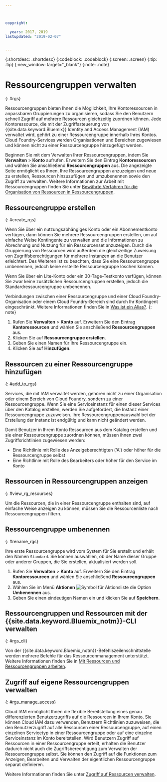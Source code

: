 ```yaml
---



copyright:

  years: 2017, 2019
lastupdated: "2019-02-07"


---
```


{:shortdesc: .shortdesc}
{:codeblock: .codeblock}
{:screen: .screen}
{:tip: .tip}
{:new_window: target="_blank"}
{:note: .note}

# Ressourcengruppen verwalten
{: #rgs}

Ressourcengruppen bieten Ihnen die Möglichkeit, Ihre Kontoressourcen in anpassbaren Gruppierungen zu organisieren, sodass Sie den Benutzern schnell Zugriff auf mehrere Ressourcen gleichzeitig zuordnen können. Jede Kontoressource, die mit der Zugriffssteuerung von {{site.data.keyword.Bluemix}} Identity and Access Management (IAM) verwaltet wird, gehört zu einer Ressourcengruppe innerhalb Ihres Kontos. Cloud Foundry-Services werden Organisationen und Bereichen zugewiesen und können nicht zu einer Ressourcengruppe hinzugefügt werden.

Beginnen Sie mit dem Verwalten Ihrer Ressourcengruppen, indem Sie **Verwalten** &gt; **Konto** aufrufen. Erweitern Sie den Eintrag **Kontoressourcen** und wählen Sie anschließend **Ressourcengruppen** aus. Die angezeigte Seite ermöglicht es Ihnen, Ihre Ressourcengruppen anzuzeigen und neue zu erstellen, Ressourcen hinzuzufügen und umzubenennen sowie den Zugriff zu verwalten. Weitere Informationen zur Arbeit mit Ressourcengruppen finden Sie unter [Bewährte Verfahren für die Organisation von Ressourcen in Ressourcengruppen](/docs/resources?topic=resources-bp_resourcegroups).


## Ressourcengruppe erstellen
{: #create_rgs}

Wenn Sie über ein nutzungsabhängiges Konto oder ein Abonnementkonto verfügen, dann können Sie mehrere Ressourcengruppen erstellen, um auf einfache Weise Kontingente zu verwalten und die Informationen zu Abrechnung und Nutzung für ein Ressourcenset anzuzeigen. Durch die Gruppierung von Ressourcen wird außerdem die gleichzeitige Zuweisung von Zugriffsberechtigungen für mehrere Instanzen an die Benutzer erleichtert. Des Weiteren ist zu beachten, dass Sie eine Ressourcengruppe umbenennen, jedoch keine erstellte Ressourcengruppe löschen können.

Wenn Sie über ein Lite-Konto oder ein 30-Tage-Testkonto verfügen, können Sie zwar keine zusätzlichen Ressourcengruppen erstellen, jedoch die Standardressourcengruppe umbenennen.

Verbindungen zwischen einer Ressourcengruppe und einer Cloud Foundry-Organisation oder einem Cloud Foundry-Bereich sind durch Ihr Kontingent eingeschränkt. Weitere Informationen finden Sie in [Was ist ein Alias?](/docs/resources?topic=resources-connect_app#what_is_alias).
{: note}

1. Rufen Sie **Verwalten** &gt; **Konto** auf. Erweitern Sie den Eintrag **Kontoressourcen** und wählen Sie anschließend **Ressourcengruppen** aus. 
2. Klicken Sie auf **Ressourcengruppe erstellen**.
3. Geben Sie einen Namen für Ihre Ressourcengruppe ein.
4. Klicken Sie auf **Hinzufügen**.

## Ressourcen zu einer Ressourcengruppe hinzufügen
{: #add_to_rgs}

Services, die mit IAM verwaltet werden, gehören nicht zu einer Organisation oder einem Bereich von Cloud Foundry, sondern zu einer Ressourcengruppe. Wenn Sie eine Serviceinstanz für einen dieser Services über den Katalog erstellen, werden Sie aufgefordert, die Instanz einer Ressourcengruppe zuzuweisen. Ihre Ressourcengruppenauswahl bei der Erstellung der Instanz ist endgültig und kann nicht geändert werden.

Damit Benutzer in Ihrem Konto Ressourcen aus dem Katalog erstellen und sie einer Ressourcengruppe zuordnen können, müssen ihnen zwei Zugriffsrichtlinien zugewiesen werden:

* Eine Richtlinie mit Rolle des Anzeigeberechtigten ('A') oder höher für die Ressourcengruppe selbst
* Eine Richtlinie mit Rolle des Bearbeiters oder höher für den Service im Konto

## Ressourcen in Ressourcengruppen anzeigen
{: #view_rg_resources}

Um die Ressourcen, die in einer Ressourcengruppe enthalten sind, auf einfache Weise anzeigen zu können, müssen Sie die Ressourcenliste nach Ressourcengruppen filtern.

## Ressourcengruppe umbenennen
{: #rename_rgs}

Ihre erste Ressourcengruppe wird vom System für Sie erstellt und erhält den Namen `Standard`. Sie können auswählen, ob der Name dieser Gruppe oder anderer Gruppen, die Sie erstellen, aktualisiert werden soll.

1. Rufen Sie **Verwalten** &gt; **Konto** auf. Erweitern Sie den Eintrag **Kontoressourcen** und wählen Sie anschließend **Ressourcengruppen** aus. 
2. Wählen Sie im Menü **Aktionen** ![Symbol für Aktionsliste](../icons/action-menu-icon.svg) die Option **Umbenennen** aus.
3. Geben Sie einen eindeutigen Namen ein und klicken Sie auf **Speichern**.

## Ressourcengruppen und Ressourcen mit der {{site.data.keyword.Bluemix_notm}}-CLI verwalten
{: #rgs_cli}

Von der {{site.data.keyword.Bluemix_notm}}-Befehlszeilenschnittstelle werden mehrere Befehle für das Ressourcenmanagement unterstützt. Weitere Informationen finden Sie in [Mit Ressourcen und Ressourcengruppen arbeiten](/docs/cli/reference/ibmcloud?topic=cloud-cli-ibmcloud_commands_resource#ibmcloud_commands_resource).

## Zugriff auf eigene Ressourcengruppen verwalten
{: #rgs_manage_access}

Cloud IAM ermöglicht Ihnen die flexible Bereitstellung eines genau differenzierten Benutzerzugriffs auf die Ressourcen in Ihrem Konto. Sie können Cloud IAM dazu verwenden, Benutzern Richtlinien zuzuweisen, die den Benutzerzugriff auf alle Ressourcen einer Ressourcengruppe, auf einen einzelnen Servicetyp in einer Ressourcengruppe oder auf eine einzelne Serviceinstanz im Konto bereitstellen. Wird Benutzern Zugriff auf Ressourcen in einer Ressourcengruppe erteilt, erhalten die Benutzer dadurch nicht auch die Zugriffsberechtigung zum Verwalten der Ressourcengruppe selbst. Sie können den Zugriff auf die Funktionen zum Anzeigen, Bearbeiten und Verwalten der eigentlichen Ressourcengruppe separat definieren.

Weitere Informationen finden Sie unter [Zugriff auf Ressourcen verwalten](/docs/iam?topic=iam-iammanidaccser).
